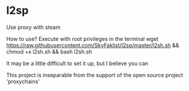 # l2sp
Use proxy with steam


How to use?
Execute with root privileges in the terminal
wget https://raw.githubusercontent.com/SkyFaklist/l2sp/master/l2sh.sh && chmod +x l2sh.sh && bash l2sh.sh

It may be a little difficult to set it up, but I believe you can

This project is inseparable from the support of the open source project 'proxychains'
